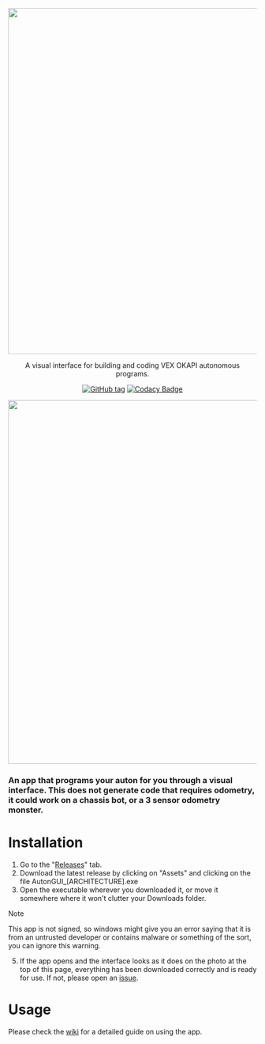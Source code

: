 <div align="center">
   <image src="https://i.imgur.com/3GXZRPk.png" width="700">
</div>

<div align="center">

A visual interface for building and coding VEX OKAPI autonomous programs.

[![GitHub tag](https://img.shields.io/github/tag/PK268/AutonGUI.svg)](https://github.com/PK268/AutonGUI/releases/latest) [![Codacy Badge](https://app.codacy.com/project/badge/Grade/b1360c52293749b690c1f32fc29da4e5)](https://app.codacy.com/gh/PK268/AutonGUI/dashboard?utm_source=gh&utm_medium=referral&utm_content=&utm_campaign=Badge_grade)
</div>

<p align="center">
  <img width="736" src="https://i.imgur.com/VpvlAzZ.png">
</p>

### An app that programs your auton for you through a visual interface. This does not generate code that requires odometry, it could work on a chassis bot, or a 3 sensor odometry monster.

# Installation
1. Go to the "[Releases](https://github.com/PK268/AutonGUI/releases)" tab.
2. Download the latest release by clicking on "Assets" and clicking on the file AutonGUI_[ARCHITECTURE].exe
3. Open the executable wherever you downloaded it, or move it somewhere where it won't clutter your Downloads folder.
   
> [!NOTE]  
   > This app is not signed, so windows might give you an error saying that it is from an untrusted developer or contains malware or something of the sort, you can ignore this warning.
   
5. If the app opens and the interface looks as it does on the photo at the top of this page, everything has been downloaded correctly and is ready for use. If not, please open an [issue](https://github.com/PK268/AutonGUI/issues).

# Usage
Please check the [wiki](https://github.com/PK268/AutonGUI/wiki) for a detailed guide on using the app.
